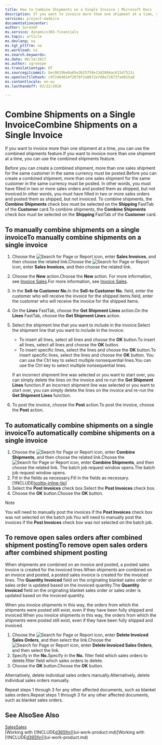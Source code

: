 ```yaml
---
title: How to Combine Shipments on a Single Invoice | Microsoft Docs
description: If you want to invoice more than one shipment at a time, you can use the combined shipments feature.
services: project-madeira
documentationcenter: 
author: SorenGP
ms.service: dynamics365-financials
ms.topic: article
ms.devlang: na
ms.tgt_pltfrm: na
ms.workload: na
ms.search.keywords: 
ms.date: 08/14/2017
ms.author: sgroespe
ms.translationtype: HT
ms.sourcegitcommit: bec0619be0a65e3625759e13d2866ac615d7513c
ms.openlocfilehash: c9f2464014f2078f2a86f2e7d8a72873fa4015a8
ms.contentlocale: en-au
ms.lasthandoff: 03/22/2018

---
```

# <a name="combine-shipments-on-a-single-invoice"></a><span data-ttu-id="8dc21-103">Combine Shipments on a Single Invoice</span><span class="sxs-lookup"><span data-stu-id="8dc21-103">Combine Shipments on a Single Invoice</span></span>
<span data-ttu-id="8dc21-104">If you want to invoice more than one shipment at a time, you can use the combined shipments feature.</span><span class="sxs-lookup"><span data-stu-id="8dc21-104">If you want to invoice more than one shipment at a time, you can use the combined shipments feature.</span></span>  

 <span data-ttu-id="8dc21-105">Before you can create a combined shipment, more than one sales shipment for the same customer in the same currency must be posted.</span><span class="sxs-lookup"><span data-stu-id="8dc21-105">Before you can create a combined shipment, more than one sales shipment for the same customer in the same currency must be posted.</span></span> <span data-ttu-id="8dc21-106">In other words, you must have filled in two or more sales orders and posted them as shipped, but not invoiced.</span><span class="sxs-lookup"><span data-stu-id="8dc21-106">In other words, you must have filled in two or more sales orders and posted them as shipped, but not invoiced.</span></span> <span data-ttu-id="8dc21-107">To combine shipments, the **Combine Shipments** check box must be selected on the **Shipping** FastTab of the **Customer** card.</span><span class="sxs-lookup"><span data-stu-id="8dc21-107">To combine shipments, the **Combine Shipments** check box must be selected on the **Shipping** FastTab of the **Customer** card.</span></span>  

## <a name="to-manually-combine-shipments-on-a-single-invoice"></a><span data-ttu-id="8dc21-108">To manually combine shipments on a single invoice</span><span class="sxs-lookup"><span data-stu-id="8dc21-108">To manually combine shipments on a single invoice</span></span>  
1. <span data-ttu-id="8dc21-109">Choose the ![Search for Page or Report](media/ui-search/search_small.png "Search for Page or Report icon") icon, enter **Sales Invoices**, and then choose the related link.</span><span class="sxs-lookup"><span data-stu-id="8dc21-109">Choose the ![Search for Page or Report](media/ui-search/search_small.png "Search for Page or Report icon") icon, enter **Sales Invoices**, and then choose the related link.</span></span>  
2. <span data-ttu-id="8dc21-110">Choose the **New** action.</span><span class="sxs-lookup"><span data-stu-id="8dc21-110">Choose the **New** action.</span></span> <span data-ttu-id="8dc21-111">For more information, see [Invoice Sales](sales-how-invoice-sales.md).</span><span class="sxs-lookup"><span data-stu-id="8dc21-111">For more information, see [Invoice Sales](sales-how-invoice-sales.md).</span></span>
3. <span data-ttu-id="8dc21-112">In the **Sell-to Customer No.**</span><span class="sxs-lookup"><span data-stu-id="8dc21-112">In the **Sell-to Customer No.**</span></span> <span data-ttu-id="8dc21-113">field, enter the customer who will receive the invoice for the shipped items.</span><span class="sxs-lookup"><span data-stu-id="8dc21-113">field, enter the customer who will receive the invoice for the shipped items.</span></span>  
4. <span data-ttu-id="8dc21-114">On the **Lines** FastTab, choose the **Get Shipment Lines** action.</span><span class="sxs-lookup"><span data-stu-id="8dc21-114">On the **Lines** FastTab, choose the **Get Shipment Lines** action.</span></span>  
5. <span data-ttu-id="8dc21-115">Select the shipment line that you want to include in the invoice:</span><span class="sxs-lookup"><span data-stu-id="8dc21-115">Select the shipment line that you want to include in the invoice:</span></span>  

    - <span data-ttu-id="8dc21-116">To insert all lines, select all lines and choose the **OK** button.</span><span class="sxs-lookup"><span data-stu-id="8dc21-116">To insert all lines, select all lines and choose the **OK** button.</span></span>  
    - <span data-ttu-id="8dc21-117">To insert specific lines, select the lines and choose the **OK** button.</span><span class="sxs-lookup"><span data-stu-id="8dc21-117">To insert specific lines, select the lines and choose the **OK** button.</span></span> <span data-ttu-id="8dc21-118">You can use the Ctrl key to select multiple nonsequential lines.</span><span class="sxs-lookup"><span data-stu-id="8dc21-118">You can use the Ctrl key to select multiple nonsequential lines.</span></span>  

    <span data-ttu-id="8dc21-119">If an incorrect shipment line was selected or you want to start over, you can simply delete the lines on the invoice and re-run the **Get Shipment Lines** function.</span><span class="sxs-lookup"><span data-stu-id="8dc21-119">If an incorrect shipment line was selected or you want to start over, you can simply delete the lines on the invoice and re-run the **Get Shipment Lines** function.</span></span>  
7. <span data-ttu-id="8dc21-120">To post the invoice, choose the **Post** action.</span><span class="sxs-lookup"><span data-stu-id="8dc21-120">To post the invoice, choose the **Post** action.</span></span>  

## <a name="to-automatically-combine-shipments-on-a-single-invoice"></a><span data-ttu-id="8dc21-121">To automatically combine shipments on a single invoice</span><span class="sxs-lookup"><span data-stu-id="8dc21-121">To automatically combine shipments on a single invoice</span></span>  
1. <span data-ttu-id="8dc21-122">Choose the ![Search for Page or Report](media/ui-search/search_small.png "Search for Page or Report icon") icon, enter **Combine Shipments**, and then choose the related link.</span><span class="sxs-lookup"><span data-stu-id="8dc21-122">Choose the ![Search for Page or Report](media/ui-search/search_small.png "Search for Page or Report icon") icon, enter **Combine Shipments**, and then choose the related link.</span></span> <span data-ttu-id="8dc21-123">The batch job request window opens.</span><span class="sxs-lookup"><span data-stu-id="8dc21-123">The batch job request window opens.</span></span>  
2. <span data-ttu-id="8dc21-124">Fill in the fields as necessary.</span><span class="sxs-lookup"><span data-stu-id="8dc21-124">Fill in the fields as necessary.</span></span> [!INCLUDE[tooltip-inline-tip](includes/tooltip-inline-tip_md.md)]
3. <span data-ttu-id="8dc21-125">Select the **Post Invoices** check box.</span><span class="sxs-lookup"><span data-stu-id="8dc21-125">Select the **Post Invoices** check box.</span></span>  
4.  <span data-ttu-id="8dc21-126">Choose the **OK** button.</span><span class="sxs-lookup"><span data-stu-id="8dc21-126">Choose the **OK** button.</span></span>  

> [!NOTE]  
>  <span data-ttu-id="8dc21-127">You will need to manually post the invoices if the **Post Invoices** check box was not selected on the batch job.</span><span class="sxs-lookup"><span data-stu-id="8dc21-127">You will need to manually post the invoices if the **Post Invoices** check box was not selected on the batch job.</span></span>  

## <a name="to-remove-open-sales-orders-after-combined-shipment-posting"></a><span data-ttu-id="8dc21-128">To remove open sales orders after combined shipment posting</span><span class="sxs-lookup"><span data-stu-id="8dc21-128">To remove open sales orders after combined shipment posting</span></span> 
<span data-ttu-id="8dc21-129">When shipments are combined on an invoice and posted, a posted sales invoice is created for the invoiced lines.</span><span class="sxs-lookup"><span data-stu-id="8dc21-129">When shipments are combined on an invoice and posted, a posted sales invoice is created for the invoiced lines.</span></span> <span data-ttu-id="8dc21-130">The **Quantity Invoiced** field on the originating blanket sales order or sales order is updated based on the invoiced quantity.</span><span class="sxs-lookup"><span data-stu-id="8dc21-130">The **Quantity Invoiced** field on the originating blanket sales order or sales order is updated based on the invoiced quantity.</span></span>  

<span data-ttu-id="8dc21-131">When you invoice shipments in this way, the orders from which the shipments were posted still exist, even if they have been fully shipped and invoiced.</span><span class="sxs-lookup"><span data-stu-id="8dc21-131">When you invoice shipments in this way, the orders from which the shipments were posted still exist, even if they have been fully shipped and invoiced.</span></span>   

1. <span data-ttu-id="8dc21-132">Choose the ![Search for Page or Report](media/ui-search/search_small.png "Search for Page or Report icon") icon, enter **Delete Invoiced Sales Orders**, and then select the link.</span><span class="sxs-lookup"><span data-stu-id="8dc21-132">Choose the ![Search for Page or Report](media/ui-search/search_small.png "Search for Page or Report icon") icon, enter **Delete Invoiced Sales Orders**, and then select the link.</span></span>  
2. <span data-ttu-id="8dc21-133">Specify in the **No.**</span><span class="sxs-lookup"><span data-stu-id="8dc21-133">Specify in the **No.**</span></span> <span data-ttu-id="8dc21-134">filter field which sales orders to delete.</span><span class="sxs-lookup"><span data-stu-id="8dc21-134">filter field which sales orders to delete.</span></span>  
3. <span data-ttu-id="8dc21-135">Choose the **OK** button.</span><span class="sxs-lookup"><span data-stu-id="8dc21-135">Choose the **OK** button.</span></span>  

<span data-ttu-id="8dc21-136">Alternatively, delete individual sales orders manually.</span><span class="sxs-lookup"><span data-stu-id="8dc21-136">Alternatively, delete individual sales orders manually.</span></span>  

<span data-ttu-id="8dc21-137">Repeat steps 1 through 3 for any other affected documents, such as blanket sales orders.</span><span class="sxs-lookup"><span data-stu-id="8dc21-137">Repeat steps 1 through 3 for any other affected documents, such as blanket sales orders.</span></span>

## <a name="see-also"></a><span data-ttu-id="8dc21-138">See Also</span><span class="sxs-lookup"><span data-stu-id="8dc21-138">See Also</span></span>  
[<span data-ttu-id="8dc21-139">Sales</span><span class="sxs-lookup"><span data-stu-id="8dc21-139">Sales</span></span>](sales-manage-sales.md)  
<span data-ttu-id="8dc21-140">[Working with [!INCLUDE[d365fin](includes/d365fin_md.md)]](ui-work-product.md)</span><span class="sxs-lookup"><span data-stu-id="8dc21-140">[Working with [!INCLUDE[d365fin](includes/d365fin_md.md)]](ui-work-product.md)</span></span>

